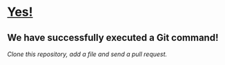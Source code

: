 [Yes!](http://www.youtube.com/watch?v=CDeG4S-mJts)
==================

We have successfully executed a Git command!
--------------------------------------------
  
  
_Clone this repository, add a file and send a pull request._

